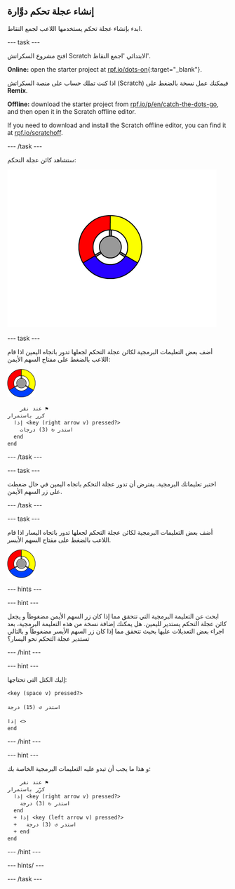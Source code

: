 ## إنشاء عجلة تحكم دوَّارة

ابدء بإنشاء عجلة تحكم يستخدمها اللاعب لجمع النقاط.

\--- task \---

افتح مشروع السكراتش Scratch الابتدائي 'اجمع النقاط'.

**Online:** open the starter project at [rpf.io/dots-on](https://rpf.io/dots-on){:target="_blank"}.

اذا كنت تملك حساب على منصة السكراتش (Scratch) فيمكنك عمل نسخة بالضغط على **Remix**.

**Offline:** download the starter project from [rpf.io/p/en/catch-the-dots-go](https://rpf.io/p/en/catch-the-dots-go), and then open it in the Scratch offline editor.

If you need to download and install the Scratch offline editor, you can find it at [rpf.io/scratchoff](https://rpf.io/scratchoff).

\--- /task \---

ستشاهد كائن عجلة التحكم:

![لقطة الشاشة](images/dots-controller.png)

\--- task \---

أضف بعض التعليمات البرمجية لكائن عجلة التحكم لجعلها تدور باتجاه اليمين اذا قام اللاعب بالضغط على مفتاح السهم الأيمن:

![كائن عجلة التحكم](images/controller-sprite.png)

```blocks3
    عند نقر ⚑
كرر باستمرار 
  إذا <key (right arrow v) pressed?> 
    استدر ↻ (3) درجات
  end
end
```

\--- /task \---

\--- task \---

اختبر تعليماتك البرمجية. يفترض أن تدور عجلة التحكم باتجاه اليمين في حال ضغطت على زر السهم الأيمن.

\--- /task \---

\--- task \---

أضف بعض التعليمات البرمجية لكائن عجلة التحكم لجعلها تدور باتجاه اليسار اذا قام اللاعب بالضغط على مفتاح السهم الأيسر.

![كائن عجلة التحكم](images/controller-sprite.png)

\--- hints \---

\--- hint \---

ابحث عن التعليمة البرمجية التي تتحقق مما إذا كان زر السهم الأيمن مضغوطاً و يجعل كائن عجلة التحكم يستدير لليمين. هل يمكنك إضافة نسخة من هذه التعليمة البرمجية، بعد اجراء بعض التعديلات عليها بحيث تتحقق مما إذا كان زر السهم الأيسر مضغوطاً و بالتالي تستدير عجلة التحكم نحو اليسار؟

\--- /hint \---

\--- hint \---

إليك الكتل التي تحتاجها:

```blocks3
<key (space v) pressed?>

استدر ↺ (15) درجة

إذا <>
end
```

\--- /hint \---

\--- hint \---

و هذا ما يجب أن تبدو عليه التعليمات البرمجية الخاصة بك:

```blocks3
    عند نقر ⚑
كرِّر باستمرار 
  إذا <key (right arrow v) pressed?> 
    استدر ↻ (3) درجة
  end
  + إذا <key (left arrow v) pressed?> 
  +   استدر ↺ (3) درجة
  + end
end
```

\--- /hint \---

\--- hints/ \---

\--- /task \---